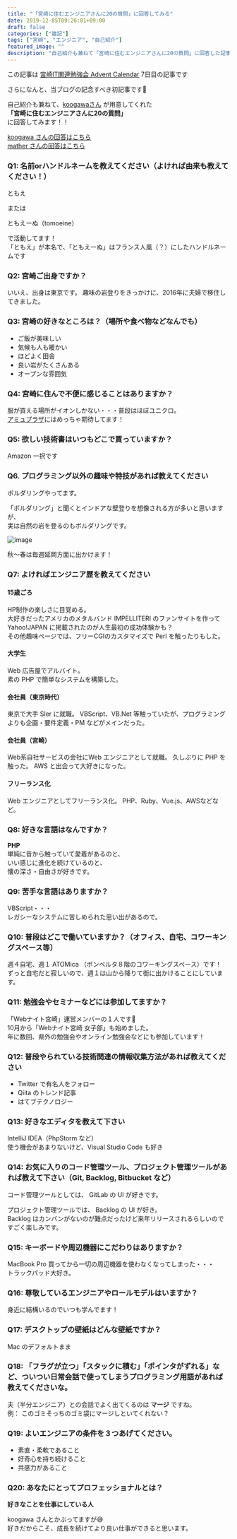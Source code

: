 ```yaml
---
title: "「宮崎に住むエンジニアさんに20の質問」に回答してみる"
date: 2019-12-85T09:26:01+09:00
draft: false
categories: ["雑記"]
tags: ["宮崎", "エンジニア", "自己紹介"]
featured_image: ""
description: "自己紹介も兼ねて「宮崎に住むエンジニアさんに20の質問」に回答した記事です。私ともえの経歴や仕事のスタイルなどをご紹介しています。"
---
```


この記事は [宮崎IT関連勉強会 Advent Calendar](https://qiita.com/advent-calendar/2019/miyazaki) 7日目の記事です

さらになんと、当ブログの記念すべき初記事です🎉

自己紹介も兼ねて、[koogawaさん](https://twitter.com/koogawa) が用意してくれた  
**「宮崎に住むエンジニアさんに20の質問」**  
に回答してみます！！

[koogawa さんの回答はこちら](https://blog.koogawa.com/entry/2019/12/03/000000)  
[mather さんの回答はこちら](http://mather.hatenablog.jp/entry/2019/12/04/100000)

### Q1: 名前orハンドルネームを教えてください（よければ由来も教えてください！）

ともえ

または

ともえーぬ（tomoeine）

で活動してます！  
「ともえ」が本名で、「ともえーぬ」はフランス人風（？）にしたハンドルネームです

### Q2: 宮崎ご出身ですか？

いいえ、出身は東京です。
趣味の岩登りをきっかけに、2016年に夫婦で移住してきました。

### Q3: 宮崎の好きなところは？（場所や食べ物などなんでも）

- ご飯が美味しい
- 気候も人も暖かい
- ほどよく田舎
- 良い岩がたくさんある
- オープンな雰囲気

### Q4: 宮崎に住んで不便に感じることはありますか？

服が買える場所がイオンしかない・・・普段はほぼユニクロ。  
[アミュプラザ](https://shutten-watch.com/kyushu/5595)にはめっちゃ期待してます！

### Q5: 欲しい技術書はいつもどこで買っていますか？

Amazon 一択です


### Q6. プログラミング以外の趣味や特技があれば教えてください

ボルダリングやってます。

「ボルダリング」と聞くとインドアな壁登りを想像される方が多いと思いますが、  
実は自然の岩を登るのもボルダリングです。

![image](https://user-images.githubusercontent.com/31984716/70382298-ac07b400-199c-11ea-88b8-c9c98b4efe12.png)

秋〜春は毎週延岡方面に出かけます！

### Q7: よければエンジニア歴を教えてください

#### 15歳ごろ
HP制作の楽しさに目覚める。  
大好きだったアメリカのメタルバンド IMPELLITERI のファンサイトを作って  
Yahoo!JAPAN に掲載されたのが人生最初の成功体験かも？  
その他趣味ページでは、フリーCGIのカスタマイズで Perl を触ったりもした。

#### 大学生
Web 広告屋でアルバイト。  
素の PHP で簡単なシステムを構築した。

#### 会社員（東京時代）
東京で大手 SIer に就職。
VBScript、VB.Net 等触っていたが、プログラミングよりも企画・要件定義・PM などがメインだった。

#### 会社員（宮崎）
Web系自社サービスの会社にWeb エンジニアとして就職。
久しぶりに PHP を触った。
AWS と出会って大好きになった。

#### フリーランス化
Web エンジニアとしてフリーランス化。
PHP、Ruby、Vue.js、AWSなどなど。


### Q8: 好きな言語はなんですか？

**PHP**  
単純に昔から触っていて愛着があるのと、    
いい感じに進化を続けているのと、  
懐の深さ・自由さが好きです。

### Q9: 苦手な言語はありますか？

VBScript・・・  
レガシーなシステムに苦しめられた思い出があるので。

### Q10: 普段はどこで働いていますか？（オフィス、自宅、コワーキングスペース等）

週４自宅、週１ ATOMica （ボンベルタ８階のコワーキングスペース）です！  
ずっと自宅だと寂しいので、週１は山から降りて街に出かけることにしています。

### Q11: 勉強会やセミナーなどには参加してますか？

「Webナイト宮崎」運営メンバーの１人です🙋‍  
10月から「Webナイト宮崎 女子部」も始めました。  
年に数回、県外の勉強会やオンライン勉強会などにも参加しています！

### Q12: 普段やられている技術関連の情報収集方法があれば教えてください

- Twitter で有名人をフォロー
- Qiita のトレンド記事
- はてブテクノロジー

### Q13: 好きなエディタを教えて下さい

IntelliJ IDEA（PhpStorm など）  
使う機会があまりないけど、Visual Studio Code も好き

### Q14: お気に入りのコード管理ツール、プロジェクト管理ツールがあれば教えて下さい（Git, Backlog, Bitbucket など）

コード管理ツールとしては、 GitLab の UI が好きです。

プロジェクト管理ツールでは、 Backlog の UI が好き。  
Backlog はカンバンがないのが難点だったけど来年リリースされるらしいのですごく楽しみです。

### Q15: キーボードや周辺機器にこだわりはありますか？

MacBook Pro 買ってから一切の周辺機器を使わなくなってしまった・・・  
トラックパッド大好き。

### Q16: 尊敬しているエンジニアやロールモデルはいますか？

身近に結構いるのでいつも学んでます！

### Q17: デスクトップの壁紙はどんな壁紙ですか？

Mac のデフォルトまま

### Q18: 「フラグが立つ」「スタックに積む」「ポインタがずれる」など、ついつい日常会話で使ってしまうプログラミング用語があれば教えてくださいな。

夫（半分エンジニア）との会話でよく出てくるのは **マージ** ですね。  
例： このゴミそっちのゴミ袋にマージしといてくれない？

### Q19: よいエンジニアの条件を３つあげてください。

- 素直・柔軟であること
- 好奇心を持ち続けること
- 共感力があること


### Q20: あなたにとってプロフェッショナルとは？

**好きなことを仕事にしている人**

koogawa さんとかぶってますが😅  
好きだからこそ、成長を続けてより良い仕事ができると思います。